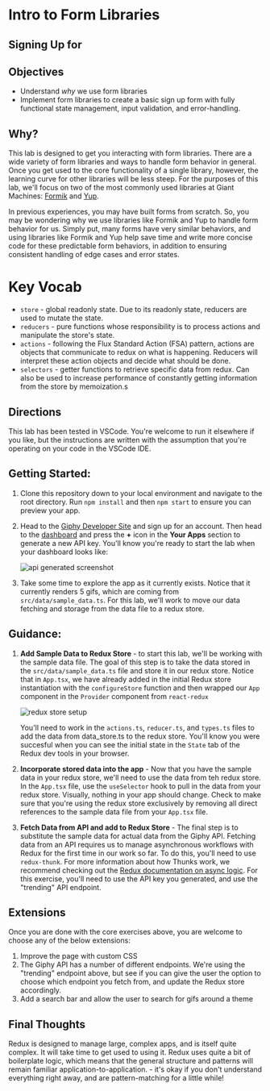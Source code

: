  # Intro to Form Libraries

## Signing Up for 

## Objectives

- Understand *why* we use form libraries
- Implement form libraries to create a basic sign up form with fully functional state management, input validation, and error-handling.

## Why?

This lab is designed to get you interacting with form libraries. There are a wide variety of form libraries and ways to handle form behavior in general. Once you get used to the core functionality of a single library, however, the learning curve for other libraries will be less steep. For the purposes of this lab, we'll focus on two of the most commonly used libraries at Giant Machines: [Formik](https://formik.org/) and [Yup](https://www.npmjs.com/package/yup). 

In previous experiences, you may have built forms from scratch. So, you may be wondering why we use libraries like Formik and Yup to handle form behavior for us. Simply put, many forms have very similar behaviors, and using libraries like Formik and Yup help save time and write more concise code for these predictable form behaviors, in addition to ensuring consistent handling of edge cases and error states. 

# Key Vocab

- `store` - global readonly state. Due to its readonly state, reducers are used to mutate the state.
- `reducers` - pure functions whose responsibility is to process actions and manipulate the store's state.
- `actions` - following the Flux Standard Action (FSA) pattern, actions are objects that communicate to redux on what is happening. Reducers will interpret these action objects and decide what should be done.
- `selectors` - getter functions to retrieve specific data from redux. Can also be used to increase performance of constantly getting information from the store by memoization.s

## Directions

This lab has been tested in VSCode. You're welcome to run it elsewhere if you like, but the instructions are written with the assumption that you're operating on your code in the VSCode IDE.

## Getting Started:

1. Clone this repository down to your local environment and navigate to the root directory. Run `npm install` and then `npm start` to ensure you can preview your app.
1. Head to the [Giphy Developer Site](https://developers.giphy.com) and sign up for an account. Then head to the [dashboard](https://developers.giphy.com/dashboard/) and press the **+** icon in the **Your Apps** section to generate a new API key. You'll know you're ready to start the lab when your dashboard looks like:

   ![api generated screenshot](api_key_generated.jpg)

1. Take some time to explore the app as it currently exists. Notice that it currently renders 5 gifs, which are coming from `src/data/sample_data.ts`. For this lab, we'll work to move our data fetching and storage from the data file to a redux store.

## Guidance:

1. **Add Sample Data to Redux Store** - to start this lab, we'll be working with the sample data file. The goal of this step is to take the data stored in the `src/data/sample_data.ts` file and store it in our redux store. Notice that in `App.tsx`, we have already added in the initial Redux store instantiation with the `configureStore` function and then wrapped our `App` component in the `Provider` component from `react-redux`

   ![redux store setup](redux_setup.png)

    You'll need to work in the `actions.ts`, `reducer.ts`, and `types.ts` files to add the data from data_store.ts to the redux store. You'll know you were succesful when you can see the initial state in the `State` tab of the Redux dev tools in your browser.

1. **Incorporate stored data into the app** - Now that you have the sample data in your redux store, we'll need to use the data from teh redux store. In the `App.tsx` file, use the `useSelector` hook to pull in the data from your redux store. Visually, nothing in your app should change. Check to make sure that you're using the redux store exclusively by removing all direct references to the sample data file from your `App.tsx` file.

1. **Fetch Data from API and add to Redux Store** - The final step is to substitute the sample data for actual data from the Giphy API. Fetching data from an API requires us to manage asynchronous workflows with Redux for the first time in our work so far. To do this, you'll need to use `redux-thunk`. For more information about how Thunks work, we recommend checking out the [Redux documentation on async logic](https://redux.js.org/tutorials/essentials/part-5-async-logic). For this exercise, you'll need to use the API key you generated, and use the "trending" API endpoint.

## Extensions
Once you are done with the core exercises above, you are welcome to choose any of the below extensions:
1. Improve the page with custom CSS
2. The Giphy API has a number of different endpoints. We're using the "trending" endpoint above, but see if you can give the user the option to choose which endpoint you fetch from, and update the Redux store accordingly. 
3. Add a search bar and allow the user to search for gifs around a theme

## Final Thoughts

Redux is designed to manage large, complex apps, and is itself quite complex. It will take time to get used to using it. Redux uses quite a bit of boilerplate logic, which means that the general structure and patterns will remain familiar application-to-application. - it's okay if you don't understand everything right away, and are pattern-matching for a little while!